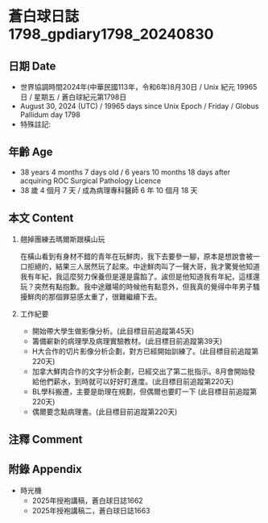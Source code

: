 [_metadata_:encoding]: - "utf-8"
[_metadata_:language]: - "zh-Hant-TW"
[_metadata_:fileformat]: - "markdown"
[_metadata_:MIME_type]: - "text/plain"
[_metadata_:markdown_version]: - "commonmark version 0.30"
[_metadata_:markdown_spec]: - "https://spec.commonmark.org/0.30/"

# 蒼白球日誌1798_gpdiary1798_20240830 #

## 日期 Date ##

* 世界協調時間2024年(中華民國113年，令和6年)8月30日 / Unix 紀元 19965 日 / 星期五 / 蒼白球紀元第1798日
* August 30, 2024 (UTC) / 19965 days since Unix Epoch / Friday / Globus Pallidum day 1798
* 特殊註記:

## 年齡 Age ##

* 38 years 4 months 7 days old / 6 years 10 months 18 days after acquiring ROC Surgical Pathology Licence
* 38 歲 4 個月 7 天 / 成為病理專科醫師 6 年 10 個月 18 天

## 本文 Content ##

1. 翹掉團練去瑪爾斯跟橫山玩

    在橫山看到有身材不錯的青年在玩鮮肉，我下去要參一腳，原本是想說會被一口拒絕的，結果三人居然玩了起來。中途鮮肉叫了一聲大哥，我才驚覺他知道我有年紀，我這麼努力保養但是還是露餡了。誒但是他知道我有年紀，這樣還玩？突然有點抱歉。我中途離場的時候他有點意外，但我真的覺得中年男子騷擾鮮肉的那個罪惡感太重了，很難繼續下去。

2. 工作紀要

    - 開始帶大學生做影像分析。(此目標目前追蹤第45天)
    - 籌備嶄新的病理學及病理實驗教材。(此目標目前追蹤第39天)
    - H大合作的切片影像分析企劃，對方已經開始訓練了。(此目標目前追蹤第220天)
    - 加拿大鮮肉合作的文字分析企劃，已經交出了第二批指示。8月會開始發給他們薪水，到時就可以好好盯進度。(此目標目前追蹤第220天)
    - BL學科搬遷，主要是助理在規劃，但偶爾也要盯一下 (此目標目前追蹤第220天)
    - 偶爾要念點病理書。(此目標目前追蹤第220天)

## 注釋 Comment ##


## 附錄 Appendix ##

* 時光機
    - 2025年授袍講稿，蒼白球日誌1662
    - 2025年授袍講稿二，蒼白球日誌1663

